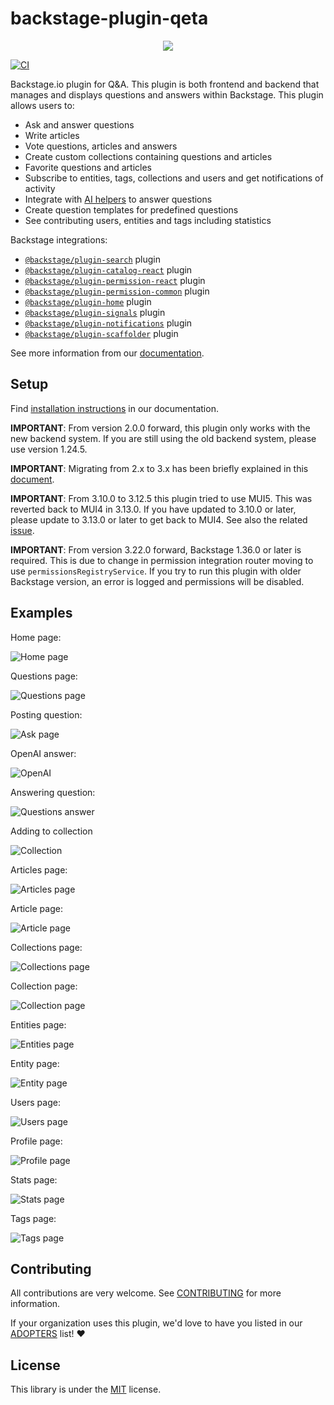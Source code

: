# backstage-plugin-qeta

<p align="center">
<img src="https://github.com/drodil/backstage-plugin-qeta/blob/b0d06479022b1051548b57aef5a9ce8c98f5ad17/docs/images/logo.png"/>
</p>

[![CI](https://github.com/drodil/backstage-plugin-qeta/actions/workflows/ci.yaml/badge.svg)](https://github.com/drodil/backstage-plugin-qeta/actions/workflows/ci.yaml)

Backstage.io plugin for Q&A. This plugin is both frontend and backend that manages and displays questions and answers
within Backstage. This plugin allows users to:

- Ask and answer questions
- Write articles
- Vote questions, articles and answers
- Create custom collections containing questions and articles
- Favorite questions and articles
- Subscribe to entities, tags, collections and users and get notifications of activity
- Integrate with [AI helpers](./docs/ai.md) to answer questions
- Create question templates for predefined questions
- See contributing users, entities and tags including statistics

Backstage integrations:

- [`@backstage/plugin-search`](https://github.com/backstage/backstage/tree/master/plugins/search) plugin
- [`@backstage/plugin-catalog-react`](https://github.com/backstage/backstage/tree/master/plugins/catalog-react) plugin
- [`@backstage/plugin-permission-react`](https://github.com/backstage/backstage/tree/master/plugins/permission-react) plugin
- [`@backstage/plugin-permission-common`](https://github.com/backstage/backstage/tree/master/plugins/permission-common) plugin
- [`@backstage/plugin-home`](https://github.com/backstage/backstage/tree/master/plugins/home) plugin
- [`@backstage/plugin-signals`](https://github.com/backstage/backstage/tree/master/plugins/signals) plugin
- [`@backstage/plugin-notifications`](https://github.com/backstage/backstage/tree/master/plugins/notifications) plugin
- [`@backstage/plugin-scaffolder`](https://github.com/backstage/backstage/tree/master/plugins/scaffolder-backend) plugin

See more information from our [documentation](./docs/index.md).

## Setup

Find [installation instructions](./docs/index.md#installation) in our documentation.

**IMPORTANT**: From version 2.0.0 forward, this plugin only works with the new backend system. If you are still
using the old backend system, please use version 1.24.5.

**IMPORTANT**: Migrating from 2.x to 3.x has been briefly explained in this [document](./docs/migration.md).

**IMPORTANT**: From 3.10.0 to 3.12.5 this plugin tried to use MUI5. This was reverted back to MUI4 in 3.13.0. If you have
updated to 3.10.0 or later, please update to 3.13.0 or later to get back to MUI4. See also the
related [issue](https://github.com/drodil/backstage-plugin-qeta/issues/244).

**IMPORTANT**: From version 3.22.0 forward, Backstage 1.36.0 or later is required. This is due to change in permission
integration router moving to use `permissionsRegistryService`. If you try to run this plugin with older Backstage
version, an error is logged and permissions will be disabled.

## Examples

Home page:

![Home page](./docs/images/homePage.png)

Questions page:

![Questions page](./docs/images/questionsPage.png)

Posting question:

![Ask page](./docs/images/askPage.png)

OpenAI answer:

![OpenAI](./docs/images/openAi.png)

Answering question:

![Questions answer](./docs/images/questionPage.png)

Adding to collection

![Collection](./docs/images/addToCollection.png)

Articles page:

![Articles page](./docs/images/articlesPage.png)

Article page:

![Article page](./docs/images/articlePage.png)

Collections page:

![Collections page](./docs/images/collectionsPage.png)

Collection page:

![Collection page](./docs/images/collectionPage.png)

Entities page:

![Entities page](./docs/images/entitiesPage.png)

Entity page:

![Entity page](./docs/images/entityPage.png)

Users page:

![Users page](./docs/images/usersPage.png)

Profile page:

![Profile page](./docs/images/profilePage.png)

Stats page:

![Stats page](./docs/images/statisticsPage.png)

Tags page:

![Tags page](./docs/images/tagsPage.png)

## Contributing

All contributions are very welcome. See [CONTRIBUTING](CONTRIBUTING.md) for more information.

If your organization uses this plugin, we'd love to have you listed in our [ADOPTERS](ADOPTERS.md) list! ❤️

## License

This library is under the [MIT](LICENSE) license.
